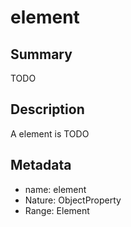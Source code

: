# element

## Summary

TODO

## Description

A element is TODO

## Metadata

- name: element
- Nature: ObjectProperty
- Range: Element

